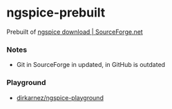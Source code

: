 ngspice-prebuilt
================
Prebuilt of [ngspice download | SourceForge.net](https://sourceforge.net/projects/ngspice/)

### Notes
- Git in SourceForge in updated, in GitHub is outdated

### Playground
- [dirkarnez/ngspice-playground](https://github.com/dirkarnez/ngspice-playground)
